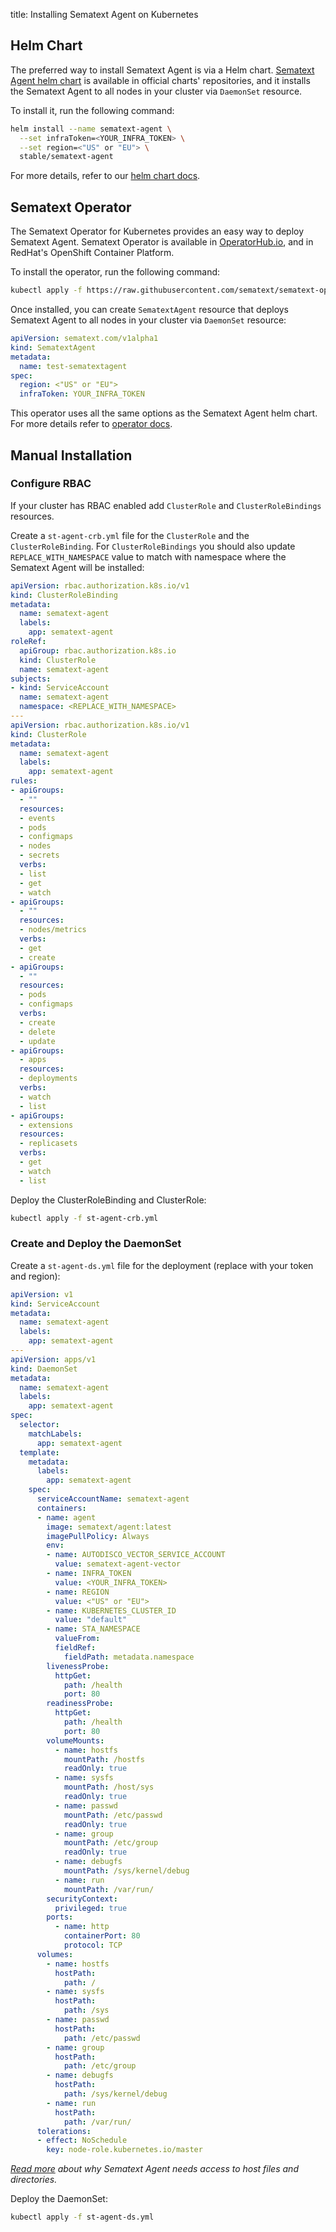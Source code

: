title: Installing Sematext Agent on Kubernetes

## Helm Chart

The preferred way to install Sematext Agent is via a Helm chart. [Sematext Agent helm chart](https://github.com/sematext/helm-charts/tree/master/charts/sematext-agent) is available in official charts' repositories, and it installs the Sematext Agent to all nodes in your cluster via `DaemonSet` resource.

To install it, run the following command:

```sh
helm install --name sematext-agent \
  --set infraToken=<YOUR_INFRA_TOKEN> \
  --set region=<"US" or "EU"> \
  stable/sematext-agent
```

For more details, refer to our [helm chart docs](helm.md).

## Sematext Operator

The Sematext Operator for Kubernetes provides an easy way to deploy Sematext Agent.
Sematext Operator is available in [OperatorHub.io](https://operatorhub.io/?keyword=sematext), and in RedHat's OpenShift Container Platform.

To install the operator, run the following command:

```sh
kubectl apply -f https://raw.githubusercontent.com/sematext/sematext-operator/master/bundle.yaml
```

Once installed, you can create `SematextAgent` resource that deploys Sematext Agent to all nodes in your cluster via `DaemonSet` resource:

```yaml
apiVersion: sematext.com/v1alpha1
kind: SematextAgent
metadata:
  name: test-sematextagent
spec:
  region: <"US" or "EU">
  infraToken: YOUR_INFRA_TOKEN
```

This operator uses all the same options as the Sematext Agent helm chart.
For more details refer to [operator docs](operator.md).

## Manual Installation

### Configure RBAC

If your cluster has RBAC enabled add `ClusterRole` and `ClusterRoleBindings` resources.

Create a `st-agent-crb.yml` file for the `ClusterRole` and the `ClusterRoleBinding`. For `ClusterRoleBindings` you should also update `REPLACE_WITH_NAMESPACE` value to match with namespace where the Sematext Agent will be installed:

```yaml
apiVersion: rbac.authorization.k8s.io/v1
kind: ClusterRoleBinding
metadata:
  name: sematext-agent
  labels:
    app: sematext-agent
roleRef:
  apiGroup: rbac.authorization.k8s.io
  kind: ClusterRole
  name: sematext-agent
subjects:
- kind: ServiceAccount
  name: sematext-agent
  namespace: <REPLACE_WITH_NAMESPACE>
---
apiVersion: rbac.authorization.k8s.io/v1
kind: ClusterRole
metadata:
  name: sematext-agent
  labels:
    app: sematext-agent
rules:
- apiGroups:
  - ""
  resources:
  - events
  - pods
  - configmaps
  - nodes
  - secrets
  verbs:
  - list
  - get
  - watch
- apiGroups:
  - ""
  resources:
  - nodes/metrics
  verbs:
  - get
  - create
- apiGroups:
  - ""
  resources:
  - pods
  - configmaps
  verbs:
  - create
  - delete
  - update
- apiGroups:
  - apps
  resources:
  - deployments
  verbs:
  - watch
  - list
- apiGroups:
  - extensions
  resources:
  - replicasets
  verbs:
  - get
  - watch
  - list
```

Deploy the ClusterRoleBinding and ClusterRole:

```sh
kubectl apply -f st-agent-crb.yml
```

### Create and Deploy the DaemonSet

Create a `st-agent-ds.yml` file for the deployment (replace with your token and region):

```yaml
apiVersion: v1
kind: ServiceAccount
metadata:
  name: sematext-agent
  labels:
    app: sematext-agent
---
apiVersion: apps/v1
kind: DaemonSet
metadata:
  name: sematext-agent
  labels:
    app: sematext-agent
spec:
  selector:
    matchLabels:
      app: sematext-agent
  template:
    metadata:
      labels:
        app: sematext-agent
    spec:
      serviceAccountName: sematext-agent
      containers:
      - name: agent
        image: sematext/agent:latest
        imagePullPolicy: Always
        env:
        - name: AUTODISCO_VECTOR_SERVICE_ACCOUNT
          value: sematext-agent-vector
        - name: INFRA_TOKEN
          value: <YOUR_INFRA_TOKEN>
        - name: REGION
          value: <"US" or "EU">
        - name: KUBERNETES_CLUSTER_ID
          value: "default"
        - name: STA_NAMESPACE
          valueFrom:
          fieldRef:
            fieldPath: metadata.namespace
        livenessProbe:
          httpGet:
            path: /health
            port: 80
        readinessProbe:
          httpGet:
            path: /health
            port: 80
        volumeMounts:
          - name: hostfs
            mountPath: /hostfs
            readOnly: true
          - name: sysfs
            mountPath: /host/sys
            readOnly: true
          - name: passwd
            mountPath: /etc/passwd
            readOnly: true
          - name: group
            mountPath: /etc/group
            readOnly: true
          - name: debugfs
            mountPath: /sys/kernel/debug
          - name: run
            mountPath: /var/run/
        securityContext:
          privileged: true
        ports:
          - name: http
            containerPort: 80
            protocol: TCP
      volumes:
        - name: hostfs
          hostPath:
            path: /
        - name: sysfs
          hostPath:
            path: /sys
        - name: passwd
          hostPath:
            path: /etc/passwd
        - name: group
          hostPath:
            path: /etc/group
        - name: debugfs
          hostPath:
            path: /sys/kernel/debug
        - name: run
          hostPath:
            path: /var/run/
      tolerations:
      - effect: NoSchedule
        key: node-role.kubernetes.io/master
```

_[Read more](../permission-requirements.md#bind-mounts) about why Sematext Agent needs access to host files and directories._

Deploy the DaemonSet:

```sh
kubectl apply -f st-agent-ds.yml
```
